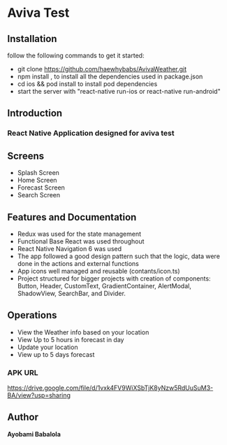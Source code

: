 # Aviva Test

## Installation
follow the following commands to get it started:

* git clone https://github.com/haewhybabs/AvivaWeather.git
* npm install , to install all the dependencies used in package.json
* cd ios && pod install  to install pod dependencies
* start the server with "react-native run-ios or react-native run-android"

## Introduction

### React Native Application designed for aviva test

## Screens
* Splash Screen
* Home Screen
* Forecast Screen
* Search Screen

## Features and Documentation
* Redux was used for the state management
* Functional Base React was used throughout 
* React Native Navigation 6 was used
* The app followed a good design pattern such that the logic, data were done in the actions and external functions
* App icons well managed and reusable (contants/icon.ts)
* Project structured for bigger projects with creation of components: Button, Header, CustomText, GradientContainer, AlertModal, ShadowView, SearchBar, and Divider.


## Operations
* View the Weather info based on your location
* View Up to 5 hours in forecast in day
* Update your location
* View up to 5 days forecast
  


### APK URL 
https://drive.google.com/file/d/1vxk4FV9WiXSbTjK8yNzw5RdUuSuM3-BA/view?usp=sharing

## Author
**Ayobami Babalola**
